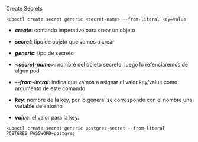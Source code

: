 Create Secrets

```
kubectl create secret generic <secret-name> --from-literal key=value
```

- ***create***: comando imperativo para crear un objeto

- ***secret***: tipo de objeto que vamos a crear

- ***generic***: tipo de secreto

- <***secret-name***>: nombre del objeto secreto, luego lo refenciaremos de algun pod

- ***--from-literal***: indica que vamos a asignar el valor key/value como argumento de este comando

- ***key***: nombre de la key, por lo general se corresponde con el nombre una variable de entorno

- ***value***: el valor para la key.

```
kubectl create secret generic postgres-secret --from-literal POSTGRES_PASSWORD=postgres
```
